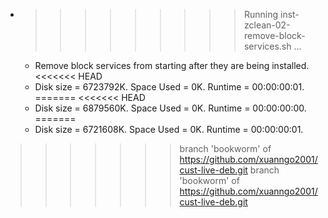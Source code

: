 * >>>>>>>>> Running inst-zclean-02-remove-block-services.sh ...
  * Remove block services from starting after they are being installed.
<<<<<<< HEAD
  * Disk size = 6723792K. Space Used = 0K. Runtime = 00:00:00:01.
=======
<<<<<<< HEAD
  * Disk size = 6879560K. Space Used = 0K. Runtime = 00:00:00:00.
=======
  * Disk size = 6721608K. Space Used = 0K. Runtime = 00:00:00:01.
>>>>>>> branch 'bookworm' of https://github.com/xuanngo2001/cust-live-deb.git
>>>>>>> branch 'bookworm' of https://github.com/xuanngo2001/cust-live-deb.git
